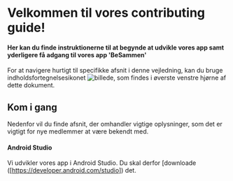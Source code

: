 # Velkommen til vores contributing guide!
#### Her kan du finde instruktionerne til at begynde at udvikle vores app samt yderligere få adgang til vores app 'BeSammen'

For at navigere hurtigt til specifikke afsnit i denne vejledning, kan du bruge indholdsfortegnelsesikonet ![billede](https://github.com/Amalie956/BeSammen/assets/112120321/64a3da23-f729-4b96-a3bb-8ed541ac9461), som findes i øverste venstre hjørne af dette dokument.

## Kom i gang
Nedenfor vil du finde afsnit, der omhandler vigtige oplysninger, som det er vigtigt for nye medlemmer at være bekendt med.

#### Android Studio
Vi udvikler vores app i Android Studio. Du skal derfor [downloade ([https://developer.android.com/studio]) det.

